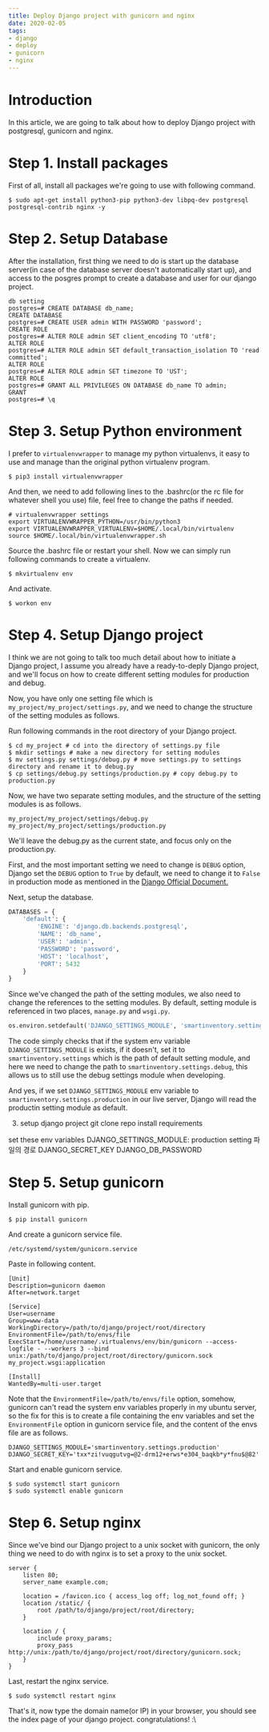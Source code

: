 ```yaml
---
title: Deploy Django project with gunicorn and nginx
date: 2020-02-05
tags:
- django
- deploy
- gunicorn
- nginx
---
```


# Introduction

In this article, we are going to talk about how to deploy Django project with postgresql, gunicorn and nginx. 


# Step 1. Install packages

First of all, install all packages we're going to use with following command.

```shell
$ sudo apt-get install python3-pip python3-dev libpq-dev postgresql postgresql-contrib nginx -y
```

# Step 2. Setup Database

After the installation, first thing we need to do is start up the database server(in case of the database server doesn't automatically start up), and access to the posgres prompt to create a database and user for our django project.

```shell
db setting
postgres=# CREATE DATABASE db_name;
CREATE DATABASE
postgres=# CREATE USER admin WITH PASSWORD 'password';
CREATE ROLE
postgres=# ALTER ROLE admin SET client_encoding TO 'utf8';
ALTER ROLE
postgres=# ALTER ROLE admin SET default_transaction_isolation TO 'read committed';
ALTER ROLE
postgres=# ALTER ROLE admin SET timezone TO 'UST';
ALTER ROLE
postgres=# GRANT ALL PRIVILEGES ON DATABASE db_name TO admin;
GRANT
postgres=# \q
```

# Step 3. Setup Python environment

I prefer to `virtualenvwrapper` to manage my python virtualenvs, it easy to use and manage than the original python virtualenv program. 

```shell
$ pip3 install virtualenvwrapper
```

And then, we need to add following lines to the .bashrc(or the rc file for whatever shell you use) file, feel free to change the paths if needed.

```shell
# virtualenvwrapper settings
export VIRTUALENVWRAPPER_PYTHON=/usr/bin/python3
export VIRTUALENVWRAPPER_VIRTUALENV=$HOME/.local/bin/virtualenv
source $HOME/.local/bin/virtualenvwrapper.sh
```

Source the .bashrc file or restart your shell. Now we can simply run following commands to create a virtualenv.
```shell
$ mkvirtualenv env
```
And activate. 
```shell
$ workon env
```

# Step 4. Setup Django project

I think we are not going to talk too much detail about how to initiate a Django project, I assume you already have a ready-to-deply Django project, and we'll focus on how to create different setting modules for production and debug.

Now, you have only one setting file which is `my_project/my_project/settings.py`, and we need to change the structure of the setting modules as follows.

Run following commands in the root directory of your Django project.
```shell
$ cd my_project # cd into the directory of settings.py file
$ mkdir settings # make a new directory for setting modules
$ mv settings.py settings/debug.py # move settings.py to settings directory and rename it to debug.py
$ cp settings/debug.py settings/production.py # copy debug.py to production.py
```

Now, we have two separate setting modules, and the structure of the setting modules is as follows.

```shell
my_project/my_project/settings/debug.py
my_project/my_project/settings/production.py
```

We'll leave the debug.py as the current state, and focus only on the production.py. 

First, and the most important setting we need to change is `DEBUG` option, Django set the `DEBUG` option to `True` by default, we need to change it to `False` in production mode as mentioned in the [Django Official Document.](https://docs.djangoproject.com/en/3.0/ref/settings/#std:setting-DEBUG)

Next, setup the database.
```Python
DATABASES = {
    'default': {
        'ENGINE': 'django.db.backends.postgresql',
        'NAME': 'db_name',
        'USER': 'admin',
        'PASSWORD': 'password',
        'HOST': 'localhost',
        'PORT': 5432
    }
}
```

Since we've changed the path of the setting modules, we also need to change the references to the setting modules. By default, setting module is referenced in two places, `manage.py` and `wsgi.py`.

```Python
os.environ.setdefault('DJANGO_SETTINGS_MODULE', 'smartinventory.settings')
```

The code simply checks that if the system env variable `DJANGO_SETTINGS_MODULE` is exists, if it doesn't, set it to `smartinventory.settings` which is the path of default setting module, and here we need to change the path to `smartinventory.settings.debug`, this allows us to still use the debug settings module when developing.

And yes, if we set `DJANGO_SETTINGS_MODULE` env variable to `smartinventory.settings.production` in our live server, Django will read the productin setting module as default.

3. setup django project
git clone repo
install requirements

set these env variables
DJANGO_SETTINGS_MODULE: production setting 파일의 경로
DJANGO_SECRET_KEY
DJANGO_DB_PASSWORD

# Step 5. Setup gunicorn






Install gunicorn with pip.
```shell
$ pip install gunicorn
```

And create a gunicorn service file.
```
/etc/systemd/system/gunicorn.service
```
Paste in following content.
```
[Unit]
Description=gunicorn daemon
After=network.target

[Service]
User=username
Group=www-data
WorkingDirectory=/path/to/django/project/root/directory
EnvironmentFile=/path/to/envs/file
ExecStart=/home/username/.virtualenvs/env/bin/gunicorn --access-logfile - --workers 3 --bind unix:/path/to/django/project/root/directory/gunicorn.sock my_project.wsgi:application

[Install]
WantedBy=multi-user.target
```

Note that the `EnvironmentFile=/path/to/envs/file` option, somehow, gunicorn can't read the system env variables properly in my ubuntu server, so the fix for this is to create a file containing the env variables and set the `EnvironmentFile` option in gunicorn service file, and the content of the envs file are as follows.
```
DJANGO_SETTINGS_MODULE='smartinventory.settings.production'
DJANGO_SECRET_KEY='txx*zi!vuqgutvg=@2-drm12+erws*e304_baqkb*y*fnu$@82'
```

Start and enable gunicorn service.
```
$ sudo systemctl start gunicorn
$ sudo systemctl enable gunicorn
```

# Step 6. Setup nginx

Since we've bind our Django project to a unix socket with gunicorn, the only thing we need to do with nginx is to set a proxy to the unix socket. 

```
server {
    listen 80;
    server_name example.com;

    location = /favicon.ico { access_log off; log_not_found off; }
    location /static/ {
        root /path/to/django/project/root/directory;
    }

    location / {
        include proxy_params;
        proxy_pass http://unix:/path/to/django/project/root/directory/gunicorn.sock;
    }
}
```

Last, restart the nginx service.
```shell
$ sudo systemctl restart nginx
```

That's it, now type the domain name(or IP) in your browser, you should see the index page of your django project.
congratulations! :\